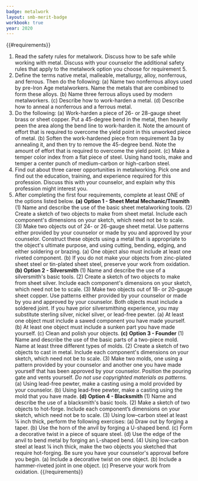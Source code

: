 ```yaml
---
badge: metalwork
layout: smb-merit-badge
workbook: true
year: 2020
---
```


{{#requirements}}
1. Read the safety rules for metalwork. Discuss how to be safe while working with metal. Discuss with your counselor the additional safety rules that apply to the metalwork option you choose for requirement 5.
2. Define the terms native metal, malleable, metallurgy, alloy, nonferrous, and ferrous. Then do the following:
    (a) Name two nonferrous alloys used by pre-Iron Age metalworkers. Name the metals that are combined to form these alloys.
    (b) Name three ferrous alloys used by modern metalworkers.
    (c) Describe how to work-harden a metal.
    (d) Describe how to anneal a nonferrous and a ferrous metal.
3. Do the following:
    (a) Work-harden a piece of 26- or 28-gauge sheet brass or sheet copper. Put a 45-degree bend in the metal, then heavily peen the area along the bend line to work-harden it. Note the amount of effort that is required to overcome the yield point in this unworked piece of metal.
    (b) Soften the work-hardened piece from requirement 3a by annealing it, and then try to remove the 45-degree bend. Note the amount of effort that is required to overcome the yield point.
    (c) Make a temper color index from a flat piece of steel. Using hand tools, make and temper a center punch of medium-carbon or high-carbon steel.
4. Find out about three career opportunities in metalworking. Pick one and find out the education, training, and experience required for this profession. Discuss this with your counselor, and explain why this profession might interest you.
5. After completing the first four requirements, complete at least ONE of the options listed below.
    **(a)** **Option 1 - Sheet Metal Mechanic/Tinsmith**
        (1) Name and describe the use of the basic sheet metalworking tools.
        (2) Create a sketch of two objects to make from sheet metal. Include each component's dimensions on your sketch, which need not be to scale.
        (3) Make two objects out of 24- or 26-gauge sheet metal. Use patterns either provided by your counselor or made by you and approved by your counselor. Construct these objects using a metal that is appropriate to the object's ultimate purpose, and using cutting, bending, edging, and either soldering or brazing.
            (a) One object also must include at least one riveted component.
            (b) If you do not make your objects from zinc-plated sheet steel or tin-plated sheet steel, preserve your work from oxidation.
    **(b)** **Option 2 - Silversmith**
        (1) Name and describe the use of a silversmith's basic tools.
        (2) Create a sketch of two objects to make from sheet silver. Include each component's dimensions on your sketch, which need not be to scale.
        (3) Make two objects out of 18- or 20-gauge sheet copper. Use patterns either provided by your counselor or made by you and approved by your counselor. Both objects must include a soldered joint. If you have prior silversmithing experience, you may substitute sterling silver, nickel silver, or lead-free pewter.
            (a) At least one object must include a sawed component you have made yourself.
            (b) At least one object must include a sunken part you have made yourself.
            (c) Clean and polish your objects.
    **(c)** **Option 3 - Founder**
        (1) Name and describe the use of the basic parts of a two-piece mold. Name at least three different types of molds.
        (2) Create a sketch of two objects to cast in metal. Include each component's dimensions on your sketch, which need not be to scale.
        (3) Make two molds, one using a pattern provided by your counselor and another one you have made yourself that has been approved by your counselor. Position the pouring gate and vents yourself. *Do not use copyrighted materials as patterns.*
            (a) Using lead-free pewter, make a casting using a mold provided by your counselor.
            (b) Using lead-free pewter, make a casting using the mold that you have made.
    **(d)** **Option 4 - Blacksmith**
        (1) Name and describe the use of a blacksmith's basic tools.
        (2) Make a sketch of two objects to hot-forge. Include each component’s dimensions on your sketch, which need not be to scale.
        (3) Using low–carbon steel at least ¼ inch thick, perform the following exercises:
            (a) Draw out by forging a taper.
            (b) Use the horn of the anvil by forging a U-shaped bend.
            (c) Form a decorative twist in a piece of square steel.
            (d) Use the edge of the anvil to bend metal by forging an L-shaped bend.
        (4) Using low-carbon steel at least ¼ inch thick, make the two objects you sketched that require hot-forging. Be sure you have your counselor's approval before you begin.
            (a) Include a decorative twist on one object.
            (b) Include a hammer-riveted joint in one object.
            (c) Preserve your work from oxidation.
{{/requirements}}
